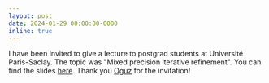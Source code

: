 ```yaml
---
layout: post
date: 2024-01-29 00:00:00-0000
inline: true
---
```

I have been invited to give a lecture to postgrad students at Université 
Paris-Saclay. The topic was "Mixed precision iterative refinement".
You can find the slides [here](/assets/pdf/l_saclay_master_hpc_v2024.pdf).
Thank you [Oguz](https://kayaogz.github.io/) for the invitation!
